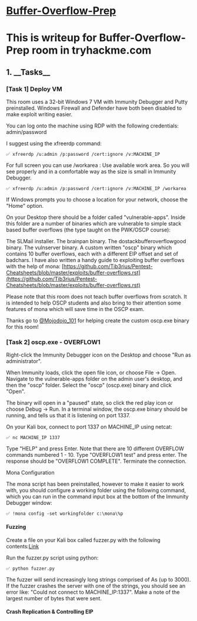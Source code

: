 # [Buffer-Overflow-Prep](https://tryhackme.com/room/bufferoverflowprep) 

<h1>This is writeup for Buffer-Overflow-Prep room in tryhackme.com</h1>

<h2>1. __Tasks__</h2>

  <h3>[Task 1] Deploy VM</h3>
  
  This room uses a 32-bit Windows 7 VM with Immunity Debugger and Putty preinstalled. Windows Firewall and Defender have both been disabled to make exploit writing easier.

You can log onto the machine using RDP with the following credentials: admin/password

I suggest using the xfreerdp command: 

    ✅ xfreerdp /u:admin /p:password /cert:ignore /v:MACHINE_IP

For full screen you can use /workarea : Use available work area. So you will see properly and in a comfortable way as the size is small in Immunity Debugger.

    ✅ xfreerdp /u:admin /p:password /cert:ignore /v:MACHINE_IP /workarea

If Windows prompts you to choose a location for your network, choose the "Home" option.

On your Desktop there should be a folder called "vulnerable-apps". Inside this folder are a number of binaries which are vulnerable to simple stack based buffer overflows (the type taught on the PWK/OSCP course):

The SLMail installer.
The brainpan binary.
The dostackbufferoverflowgood binary.
The vulnserver binary.
A custom written "oscp" binary which contains 10 buffer overflows, each with a different EIP offset and set of badchars.
I have also written a handy guide to exploiting buffer overflows with the help of mona: [https://github.com/Tib3rius/Pentest-Cheatsheets/blob/master/exploits/buffer-overflows.rst](https://github.com/Tib3rius/Pentest-Cheatsheets/blob/master/exploits/buffer-overflows.rst)

Please note that this room does not teach buffer overflows from scratch. It is intended to help OSCP students and also bring to their attention some features of mona which will save time in the OSCP exam.

Thanks go to [@Mojodojo_101](https://twitter.com/Mojodojo_101) for helping create the custom oscp.exe binary for this room!


   <h3>[Task 2] oscp.exe - OVERFLOW1</h3>
   
Right-click the Immunity Debugger icon on the Desktop and choose "Run as administrator".

When Immunity loads, click the open file icon, or choose File -> Open. Navigate to the vulnerable-apps folder on the admin user's desktop, and then the "oscp" folder. Select the "oscp" (oscp.exe) binary and click "Open".

The binary will open in a "paused" state, so click the red play icon or choose Debug -> Run. In a terminal window, the oscp.exe binary should be running, and tells us that it is listening on port 1337.

On your Kali box, connect to port 1337 on MACHINE_IP using netcat:

    ✅ nc MACHINE_IP 1337

Type "HELP" and press Enter. Note that there are 10 different OVERFLOW commands numbered 1 - 10. Type "OVERFLOW1 test" and press enter. The response should be "OVERFLOW1 COMPLETE". Terminate the connection.

Mona Configuration

The mona script has been preinstalled, however to make it easier to work with, you should configure a working folder using the following command, which you can run in the command input box at the bottom of the Immunity Debugger window:

    ✅ !mona config -set workingfolder c:\mona\%p


   <h4>Fuzzing</h4>
   
Create a file on your Kali box called fuzzer.py with the following contents:[Link]()

Run the fuzzer.py script using python: 

    ✅ python fuzzer.py

The fuzzer will send increasingly long strings comprised of As (up to 3000). If the fuzzer crashes the server with one of the strings, you should see an error like: "Could not connect to MACHINE_IP:1337". Make a note of the largest number of bytes that were sent.

   <h4>Crash Replication & Controlling EIP</h4>
